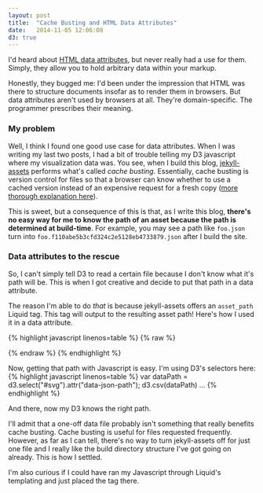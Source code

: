 ```yaml
---
layout: post
title:  "Cache Busting and HTML Data Attributes"
date:   2014-11-05 12:06:08
d3: true
---
```


I'd heard about [HTML data
attributes](https://developer.mozilla.org/en-US/docs/Web/Guide/HTML/Using_data_attributes),
but never really had a use for them. Simply, they allow you to hold arbitrary
data within your markup.

Honestly, they bugged me: I'd been under the impression that HTML was there to structure
documents insofar as to render them in browsers. But data attributes aren't
used by browsers at all. They're domain-specific. The programmer prescribes
their meaning.

### My problem ###
Well, I think I found one good use case for data attributes. When I was writing my last two
posts, I had a bit of trouble telling my D3 javascript where my visualization data was. You
see, when I build this blog, [jekyll-assets](https://github.com/ixti/jekyll-assets) performs
what's called *cache busting*. Essentially, cache busting is version control
for files so that a browser can know whether to use a cached version instead
of an expensive request for a fresh copy ([more thorough explanation
here](http://webassets.readthedocs.org/en/latest/expiring.html)).

This is sweet, but a consequence of this is that, as I write this blog,
**there's no easy way for me to know the path of an asset because the path is
determined at build-time**. For example, you may see a path like
<code>foo.json</code> turn into
<code>foo.f110abe5b3cfd324c2e5128eb4733879.json</code> after I build the
site.

### Data attributes to the rescue ###
So, I can't simply tell D3 to read a certain file because I don't
know what it's path will be. This is when I got creative and decide to put
that path in a data attribute.

The reason I'm able to do *that* is because jekyll-assets offers an
<code>asset_path</code> Liquid tag. This tag will output to the resulting asset
path! Here's how I used it in a data attribute.

{% highlight javascript linenos=table %}
{% raw %}
<div
  id="svg"
  data-json-path="{% asset_path 'whiskey/whiskies.csv' %}">
</div>
{% endraw %}
{% endhighlight %}

Now, getting that path with Javascript is easy. I'm using D3's selectors here:
{% highlight javascript linenos=table %}
var dataPath = d3.select("#svg").attr("data-json-path");
d3.csv(dataPath)
...
{% endhighlight %}

And there, now my D3 knows the right path.

I'll admit that a one-off data file probably isn't something that really
benefits cache busting. Cache busting is useful for files requested
frequently. However, as far as I can tell, there's no way to turn
jekyll-assets off for just one file and I really like the build directory
structure I've got going on already. This is how I settled.

I'm also curious if I could have ran my Javascript through Liquid's templating
and just placed the tag there.
